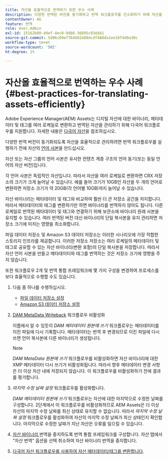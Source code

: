 ```yaml
---
title: 자산을 효율적으로 번역하기 위한 우수 사례
description: 다양한 번역된 버전을 동기화하고 번역 워크플로우를 간소화하기 위해 자산을 효율적으로 관리하는 모범 사례입니다.
contentOwner: AG
feature: 번역
role: User,Admin
exl-id: 15162b80-ddef-4ec0-9db6-36695c93ebb1
source-git-commit: 5d96c09ef764b02e08dcdf480da1ee18f4d9a30c
workflow-type: tm+mt
source-wordcount: '502'
ht-degree: 1%

---
```


# 자산을 효율적으로 번역하는 우수 사례 {#best-practices-for-translating-assets-efficiently}

Adobe Experience Manager(AEM) Assets는 디지털 자산에 대한 바이너리, 메타데이터 및 태그를 여러 로케일로 변환하고 번역된 자산을 관리하기 위해 다국어 워크플로우를 지원합니다. 자세한 내용은 [다국어 자산](multilingual-assets.md)을 참조하십시오.

다양한 번역 버전이 동기화되도록 자산을 효율적으로 관리하려면 번역 워크플로우를 실행하기 전에 자산의 [언어 사본](preparing-assets-for-translation.md)을 만드십시오.

자산 또는 자산 그룹의 언어 사본은 유사한 컨텐츠 계층 구조의 언어 동기(또는 동일 언어의 자산 버전)입니다.

각 언어 사본은 독립적인 자산입니다. 따라서 자산을 여러 로케일로 변환하면 CRX 저장소의 크기가 크게 늘어날 수 있습니다. 예를 들어 크기가 10GB인 자산을 두 개의 언어로 변환하면 저장소 크기가 약 20GB(각 언어별 10GB)까지 늘어날 수 있습니다.

자산 바이너리는 메타데이터 및 태그와 비교하여 훨씬 더 큰 저장소 공간을 차지합니다. 따라서 메타데이터와 태그를 변환하기만 하면 바이너리를 번역하지 않아도 됩니다. 다른 로케일로 번역된 메타데이터 및 태그와 연결하기 위해 보관소에 바이너리 원래 사본을 유지할 수 있습니다. 여러 번역된 버전 대신 바이너리의 단일 복사본을 유지 관리하면 저장소 크기에 미치는 영향을 최소화합니다.

파일 데이터 저장소 및 Amazon S3 데이터 저장소는 이러한 시나리오에 가장 적합한 스토리지 인프라를 제공합니다. 이러한 저장소 저장소는 여러 로케일의 메타데이터 및 태그로 공유할 수 있는 자산 바이너리(변환 포함)의 단일 복사본을 저장합니다. 따라서 자산 언어 사본을 만들고 메타데이터와 태그를 번역하는 것은 저장소 크기에 영향을 주지 않습니다.

또한 워크플로우 2개 및 번역 통합 프레임워크에 몇 가지 구성을 변경하여 프로세스를 보다 효율적으로 수행할 수도 있습니다.

1. 다음 중 하나를 수행하십시오.

   * [파일 데이터 저장소 설정](/help/sites-deploying/data-store-config.md)
   * [Amazon S3 데이터 저장소 설정](/help/sites-deploying/data-store-config.md)

1. [DAM MetaData Writeback](/help/sites-administering/workflow-offloader.md#disable-offloading) 워크플로우 비활성화

   이름에서 알 수 있듯이 *DAM 메타데이터 원본에 쓰기* 워크플로우는 메타데이터를 이진 파일에 다시 기록합니다. 메타데이터는 번역 후 변경되므로 이진 파일에 다시 쓰면 언어 복사본에 다른 바이너리가 생성됩니다.

   >[!NOTE]
   >
   >*DAM MetaData 원본에 쓰기* 워크플로우를 비활성화하면 자산 바이너리에 대한 XMP 메타데이터 다시 쓰기가 비활성화됩니다. 따라서 향후 메타데이터 변경 사항은 더 이상 자산 내에 저장되지 않습니다. 이 워크플로우를 비활성화하기 전에 결과를 평가합니다.

1. *마지막 수정 날짜 설정* 워크플로우를 활성화합니다.

   *DAM 메타데이터 원본에 쓰기* 워크플로우는 자산에 대한 마지막으로 수정한 날짜를 구성합니다. 2단계에서 이 워크플로우를 비활성화하므로 AEM Assets은 더 이상 자산의 마지막 수정 날짜를 최신 상태로 유지할 수 없습니다. 따라서 *마지막 수정 날짜 설정* 워크플로우를 활성화하여 자산의 마지막 수정 날짜가 최신 상태인지 확인합니다. 마지막으로 수정한 날짜가 지난 자산은 오류를 일으킬 수 있습니다.

1. [자산 바이너리 ](/help/sites-administering/tc-tic.md) 번역을 중지하도록 번역 통합 프레임워크를 구성합니다. 자산 탭에서 &quot;자산 번역&quot; 옵션을 선택 취소하여 자산 바이너리 번역을 중지합니다.
1. [다국어 자산 워크플로우를 사용하여 자산 메타데이터/태그를 변환합니다](multilingual-assets.md).
